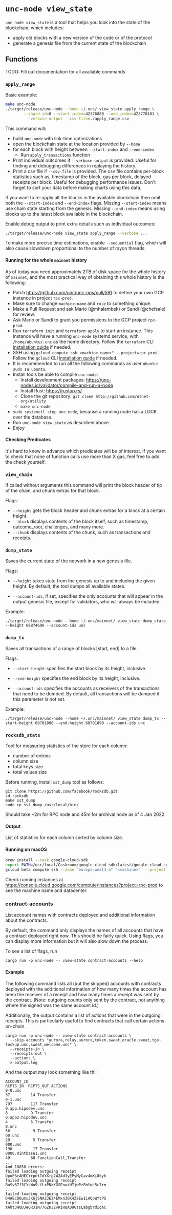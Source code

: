 # `unc-node view_state`

`unc-node view_state` is a tool that helps you look into the state of the blockchain, which includes:

* apply old blocks with a new version of the code or of the protocol
* generate a genesis file from the current state of the blockchain

## Functions

TODO: Fill out documentation for all available commands

### `apply_range`

Basic example:
```bash
make unc-node
./target/release/unc-node --home ~/.unc/ view_state apply_range \
        --shard-id=0 --start-index=42376889 --end_index=423770101 \
         --verbose-output --csv-file=./apply_range.csv
```

This command will:
* build `unc-node` with link-time optimizations
* open the blockchain state at the location provided by `--home`
* for each block with height between `--start-index` and `--end-index`
  * Run `apply_transactions` function
* Print individual outcomes if `--verbose-output` is provided. Useful for finding and debugging differences in replaying
the history.
* Print a csv file if `--csv-file` is provided. The csv file contains per-block statistics such as, timestamp of the
block, gas per block, delayed receipts per block. Useful for debugging performance issues. Don't forget to sort your
data before making charts using this data.

If you want to re-apply all the blocks in the available blockchain then omit both the `--start-index` and `--end-index`
flags. Missing `--start-index` means use chain state starting from the genesis. Missing `--end-index` means using blocks up to the latest block available in the blockchain.

Enable debug output to print extra details such as individual outcomes:

```bash
./target/release/unc-node view_state apply_range --verbose ...
```

To make more precise time estimations, enable `--sequential` flag, which will also cause slowdown proportional to the 
number of rayon threads.

#### Running for the whole `mainnet` history

As of today you need approximately 2TB of disk space for the whole history of `mainnet`, and the most practical way of
obtaining this whole history is the following:

* Patch <https://github.com/unc/unc-ops/pull/591> to define your own GCP instance in project `rpc-prod`.
* Make sure to change `machine-name` and `role` to something unique.
* Make a Pull Request and ask Mario (@mhalambek) or Sandi (@chefsale) for review.
* Ask Mario or Sandi to grant you permissions to the GCP project `rpc-prod`.
* Run `terraform init` and `terraform apply` to start an instance. This instance will have a running `unc-node` systemd
  service, with `/home/ubuntu/.unc` as the home directory. Follow the `terraform` CLI
  [installation guide](https://learn.hashicorp.com/tutorials/terraform/install-cli) if needed.
* SSH using `gcloud compute ssh <machine_name>" --project=rpc-prod`. Follow the `gcloud` CLI
  [installation guide](https://cloud.google.com/sdk/docs/install) if needed.
* It is recommended to run all the following commands as user `ubuntu`: `sudo su ubuntu`.
* Install tools be able to compile `unc-node`:
  * Install development packages: <https://unc-nodes.io/validator/compile-and-run-a-node>
  * Install Rust: <https://rustup.rs/>
  * Clone the git repository: `git clone http://github.com/utnet-org/utility`
  * `make unc-node`
* `sudo systemctl stop unc-node`, because a running node has a LOCK over the database.
* Run `unc-node view_state` as described above
* Enjoy

#### Checking Predicates

It's hard to know in advance which predicates will be of interest. If you want to check that none of function calls use
more than X gas, feel free to add the check yourself.

### `view_chain`

If called without arguments this command will print the block header of tip of the chain, and chunk extras for that
block.

Flags:

* `--height` gets the block header and chunk extras for a block at a certain height.
* `--block` displays contents of the block itself, such as timestamp, outcome_root, challenges, and many more.
* `--chunk` displays contents of the chunk, such as transactions and receipts.

### `dump_state`

Saves the current state of the network in a new genesis file.

Flags:

* `--height` takes state from the genesis up to and including the given height. By default, the tool dumps all available states.

* `--account-ids`, if set, specifies the only accounts that will appear in the output genesis file, except for validators, who will always be included.

Example:

```shell
./target/release/unc-node --home ~/.unc/mainnet/ view_state dump_state --height 68874690 --account-ids unc
```

### `dump_tx`

Saves all transactions of a range of blocks [start, end] to a file.

Flags:

* `--start-height` specifies the start block by its height, inclusive.

* `--end-height` specifies the end block by its height, inclusive.

* `--account-ids` specifies the accounts as receivers of the transactions that need to be dumped. By default, all transactions will be dumped if this parameter is not set.

Example:

```shell
./target/release/unc-node --home ~/.unc/mainnet/ view_state dump_tx --start-height 68701890 --end-height 68701890 --account-ids unc
```

### `rocksdb_stats`

Tool for measuring statistics of the store for each column:
- number of entries
- column size
- total keys size
- total values size

Before running, install `sst_dump` tool as follows:

```shell
git clone https://github.com/facebook/rocksdb.git
cd rocksdb
make sst_dump
sudo cp sst_dump /usr/local/bin/
```

Should take ~2m for RPC node and 45m for archival node as of 4 Jan 2022.

#### Output

List of statistics for each column sorted by column size.

#### Running on macOS

```bash
brew install --cask google-cloud-sdk
export PATH=/usr/local/Caskroom/google-cloud-sdk/latest/google-cloud-sdk/bin:$PATH
gcloud beta compute ssh --zone "europe-west4-a" "<machine>"  --project "rpc-prod"
```

Check running instances at <https://console.cloud.google.com/compute/instances?project=rpc-prod> to see the machine
name and datacenter.

### contract-accounts

List account names with contracts deployed and additional information about the
contracts.

By default, the command only displays the names of all accounts that have a
contract deployed right now. This should be fairly quick. Using flags, you can
display more information but it will also slow down the process.

To see a list of flags, run 
```ignore
cargo run -p unc-node -- view-state contract-accounts --help
```

#### Example

The following command lists all (but the skipped) accounts with contracts
deployed with the additional information of how many times the account has been
the receiver of a receipt and how many times a receipt was sent by the contract.
(Note: outgoing counts only sent by the contract, not anything where the signed
was the same account id.)

Additionally, the output contains a list of actions that were in the outgoing
receipts. This is particularly useful to find contracts that call certain
actions on-chain.

```ignore
cargo run -p unc-node -- view-state contract-accounts \
  --skip-accounts "aurora,relay.aurora,token.sweat,oracle.sweat,tge-lockup.unc,sweat_welcome.unc" \
  --receipts-in \
  --receipts-out \
  --actions \
  > output.log
```

And the output may look something like thi:
```ignore
ACCOUNT_ID                                                         RCPTS_IN  RCPTS_OUT ACTIONS
0-0.unc                                                                 37         14 Transfer
0-1.unc                                                                797        117 Transfer
0.app.hipodev.unc                                                        8          9 Transfer
0.app2.hipodev.unc                                                       4          5 Transfer
0.unc                                                                   56          9 Transfer
00.unc                                                                  29          5 Transfer
000.unc                                                                190         17 Transfer
0000.mintbase1.unc                                                      49         68 FunctionCall,Transfer
...
And 18858 errors:
failed loading outgoing receipt DpoPSrAHECYrpntTdYXrp2W2Ad3yEPyMyCav4mXi8kyh
failed loading outgoing receipt BoSv67f3CYsWu9LfLxPNkKGSEnwiH7jwPzEmYwL5c7rm
...
failed loading outgoing receipt D4AEcD6umuJKGjSNA2JEZ4EMxn3GK4Z8Ew1iAQpWYtPS
failed loading outgoing receipt AAht3HUDJeGRJ1N776ZKJ2vRiRBAD9GtsLabgbrdioAC
```
